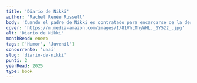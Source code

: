```yaml
---
title: 'Diario de Nikki'
author: 'Rachel Renée Russell'
body: 'Cuando el padre de Nikki es contratado para encargarse de la desinfección de un instituto de alto standing, no solo consigue un trabajo para todo el año, sino que a su vez consigue una beca para su hija.'
cover: 'https://m.media-amazon.com/images/I/81VhLThyWHL._SY522_.jpg'
alt: 'Diario de Nikki'
monthRead: enero
tags: ['Humor', 'Juvenil']
concorrente: 'unai'
slug: 'diario-de-nikki'
punti: 2
yearRead: 2025
type: book
---
```

